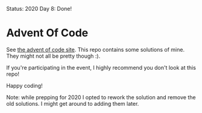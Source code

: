 Status: 2020 Day 8: Done!

# Advent Of Code

See [the advent of code site](https://adventofcode.com). This repo contains some solutions of mine. They might not all be pretty though :).

If you're participating in the event, I highly recommend you don't look at this repo!

Happy coding!

Note: while prepping for 2020 I opted to rework the solution and remove the old solutions. I might get around to adding them later.
